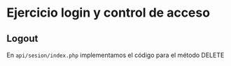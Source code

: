 # Ejercicio login y control de acceso

## Logout

En `api/sesion/index.php` implementamos el código para el método DELETE
